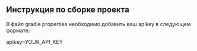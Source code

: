## Инструкция по сборке проекта

В файл gradle.properties необходимо добавить ваш apikey в следующем формате:

apikey=YOUR_API_KEY